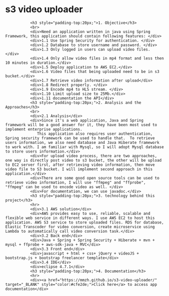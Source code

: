 # s3 video uploader

               <h3 style="padding-top:20px;">1. Objective</h3>
               <br>
               <div>Need an application written in java using Spring Framework, this application should contain following features: </div>
               <div>1.1 Use Spring Security for authentication. </div>
               <div>1.2 Database to store username and password. </div>
               <div>1.3 Only logged in users can upload video files. </div>
               <div>1.4 Only allow video files in mp4 format and less then 10 minutes in duration.</div>
               <div>1.5 Deploy application to AWS EC2.</div>
               <div>1.6 Video files that being uploaded need to be in s3 bucket.</div>
               <div>1.7 Retrieve video information after upload</div>
               <div>1.8 Redirect properly. </div>
               <div>1.9 Encode mp4 to HLS stream. </div>
               <div>1.10 Limit upload size to 25Mb.</div>
               <div>1.11 documentation the API</div>
               <h3 style="padding-top:20px;">2. Analysis and the Approaches</h3>
               <br>
               <div>2.1 Analysis</div>
               <div>Since it's a web application, Java and Spring framework will be a good answer for it, they have been most used to implement enterprise applications.  
                  This application also requires user authentication, Spring security framework can be used to handle that.  To retrieve users information, we also need database and Java Hiberate framework to work with. I am familiar with Mysql, so I will adopt Mysql database to store users information.</div>
               <div>For upload video process, there are two approaches, one way is directly post video to s3 bucket, the other will be upload to EC2 server first, after retrieving video information, then move video file to S3 bucket. I will implement second approach in this application.</div>
               <div>There are some good open source tools can be used to retrieve video information, I will use "ffmpeg" and "ffprobe", "ffmpeg" can be used to encode video as well. </div>
               <div>For documentation, we can use javadoc.</div>
               <h3 style="padding-top:20px;">3. technology behind this project</h3>
               <hr>
               <div>3.1 AWS solution</div>
               <div>AWS provides easy to use, reliable, scalable and flexible web service in different ways. I use AWS EC2 to host this application. AWS S3 service to store uploaded files. RDS for database, Elastic Transcoder for video conversion, create microservice using Lambda to automatically call video conversion task.</div>
               <div>3.2 Back end</div>
               <div>Java + Spring + Spring Security + Hiberate + mvn + mysql + ffprobe + aws-sdk-java + MVC</div>
               <div>3.3 Front end</div>
               <div>javascript + html + css+ jQuery + videoJS + bootstrap.js + bootstrap freelancer template</div>
               <div>3.4 IDE</div>
               <div>eclipse 4.7.1</div>
               <h3 style="padding-top:20px;">4. Documentation</h3>
               <hr>
               <div><a href="https://mmzh.github.io/s3-video-uploader/" target="_BLANK" style="color:#cfe2de;">Click here</a> to access app documentation</div>

